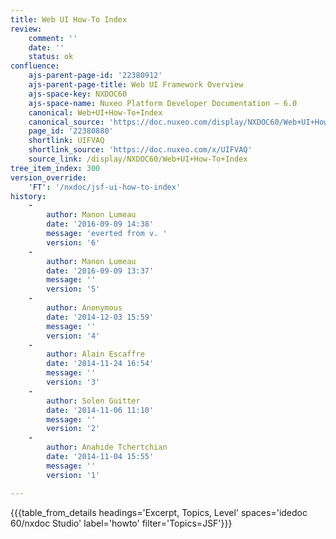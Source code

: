 ```yaml
---
title: Web UI How-To Index
review:
    comment: ''
    date: ''
    status: ok
confluence:
    ajs-parent-page-id: '22380912'
    ajs-parent-page-title: Web UI Framework Overview
    ajs-space-key: NXDOC60
    ajs-space-name: Nuxeo Platform Developer Documentation — 6.0
    canonical: Web+UI+How-To+Index
    canonical_source: 'https://doc.nuxeo.com/display/NXDOC60/Web+UI+How-To+Index'
    page_id: '22380880'
    shortlink: UIFVAQ
    shortlink_source: 'https://doc.nuxeo.com/x/UIFVAQ'
    source_link: /display/NXDOC60/Web+UI+How-To+Index
tree_item_index: 300
version_override:
    'FT': '/nxdoc/jsf-ui-how-to-index'
history:
    -
        author: Manon Lumeau
        date: '2016-09-09 14:38'
        message: 'everted from v. '
        version: '6'
    -
        author: Manon Lumeau
        date: '2016-09-09 13:37'
        message: ''
        version: '5'
    -
        author: Anonymous
        date: '2014-12-03 15:59'
        message: ''
        version: '4'
    -
        author: Alain Escaffre
        date: '2014-11-24 16:54'
        message: ''
        version: '3'
    -
        author: Solen Guitter
        date: '2014-11-06 11:10'
        message: ''
        version: '2'
    -
        author: Anahide Tchertchian
        date: '2014-11-04 15:55'
        message: ''
        version: '1'

---
```

{{{table_from_details headings='Excerpt, Topics, Level' spaces='idedoc 60/nxdoc Studio' label='howto' filter='Topics=JSF'}}}
